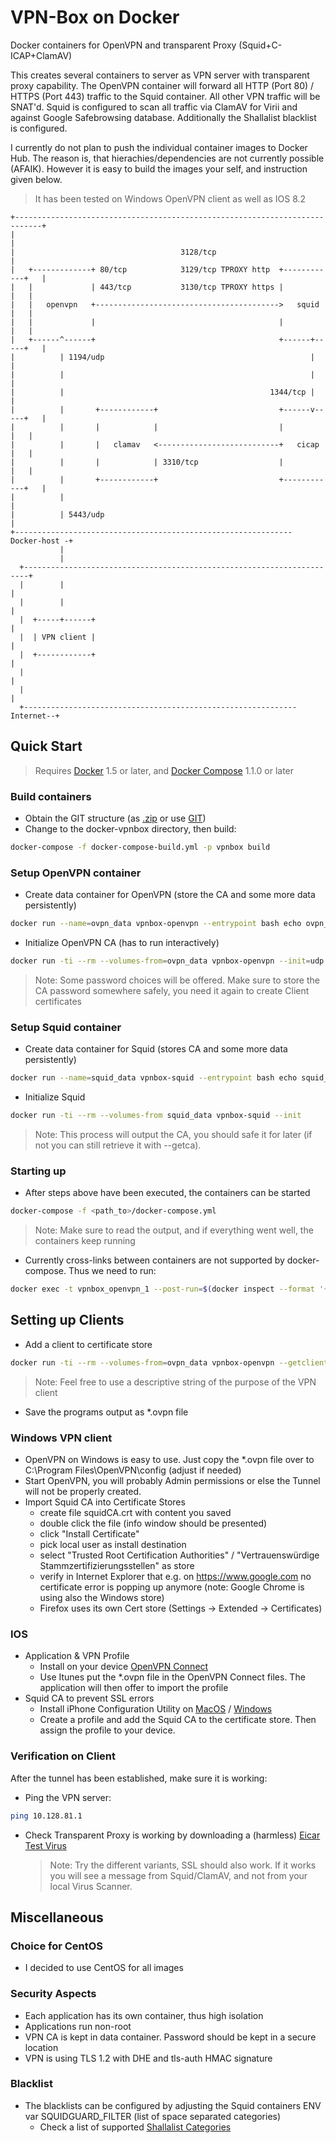 # VPN-Box on Docker

Docker containers for OpenVPN and transparent Proxy (Squid+C-ICAP+ClamAV)

This creates several containers to server as VPN server with transparent proxy capability.
The OpenVPN container will forward all HTTP (Port 80) / HTTPS (Port 443) traffic to the Squid container. All other VPN traffic will be SNAT'd.
Squid is configured to scan all traffic via ClamAV for Virii and against Google Safebrowsing database. Additionally the Shallalist blacklist is configured.

I currently do not plan to push the individual container images to Docker Hub. The reason is, that hierachies/dependencies are not currently possible (AFAIK).
However it is easy to build the images your self, and instruction given  below.

> It has been tested on Windows OpenVPN client as well as IOS 8.2

```
+----------------------------------------------------------------------------+
|                                                                            |
|                                     3128/tcp                               |
|   +-------------+ 80/tcp            3129/tcp TPROXY http  +------------+   |
|   |             | 443/tcp           3130/tcp TPROXY https |            |   |
|   |   openvpn   +----------------------------------------->   squid    |   |
|   |             |                                         |            |   |
|   +------^------+                                         +------+-----+   |
|          | 1194/udp                                              |         |
|          |                                                       |         |
|          |                                              1344/tcp |         |
|          |       +------------+                           +------v-----+   |
|          |       |            |                           |            |   |
|          |       |   clamav   <---------------------------+   cicap    |   |
|          |       |            | 3310/tcp                  |            |   |
|          |       +------------+                           +------------+   |
|          |                                                                 |
|          | 5443/udp                                                        |
+-------------------------------------------------------------- Docker-host -+
           |
           |
  +-----------------------------------------------------------------------+
  |        |                                                              |
  |        |                                                              |
  |  +-----+------+                                                       |
  |  | VPN client |                                                       |
  |  +------------+                                                       |
  |                                                                       |
  |                                                                       |
  +-------------------------------------------------------------Internet--+
```

## Quick Start

> Requires [Docker](https://docs.docker.com/) 1.5 or later, and [Docker Compose](https://docs.docker.com/compose/) 1.1.0 or later

### Build containers

* Obtain the GIT structure (as [.zip](https://github.com/sweitzel/docker-vpnbox/archive/master.zip) or use [GIT](https://github.com/sweitzel/docker-vpnbox.git))
* Change to the docker-vpnbox directory, then build:
```bash
docker-compose -f docker-compose-build.yml -p vpnbox build
```

### Setup OpenVPN container

* Create data container for OpenVPN (store the CA and some more data persistently)
```bash
docker run --name=ovpn_data vpnbox-openvpn --entrypoint bash echo ovpn_data
```

* Initialize OpenVPN CA (has to run interactively)
```bash
docker run -ti --rm --volumes-from=ovpn_data vpnbox-openvpn --init=udp://vpn.my-server.com:5443
```
> Note: Some password choices will be offered. Make sure to store the CA password somewhere safely, you need it again to create Client certificates

### Setup Squid container

* Create data container for Squid (stores CA and some more data persistently)
```bash
docker run --name=squid_data vpnbox-squid --entrypoint bash echo squid_data
```

* Initialize Squid
```bash
docker run -ti --rm --volumes-from squid_data vpnbox-squid --init
```
> Note: This process will output the CA, you should safe it for later (if not you can still retrieve it with --getca).

### Starting up

* After steps above have been executed, the containers can be started
```bash
docker-compose -f <path_to>/docker-compose.yml
```
> Note: Make sure to read the output, and if everything went well, the containers keep running

* Currently cross-links between containers are not supported by docker-compose. Thus we need to run:

```bash
docker exec -t vpnbox_openvpn_1 --post-run=$(docker inspect --format '{{ .NetworkSettings.IPAddress }}' vpnbox_squid_1)
```

## Setting up Clients

* Add a client to certificate store
```bash
docker run -ti --rm --volumes-from=ovpn_data vpnbox-openvpn --getclient=<client_cn>
```

> Note: Feel free to use a descriptive string of the purpose of the VPN client

* Save the programs output as *.ovpn file

### Windows VPN client

* OpenVPN on Windows is easy to use. Just copy the *.ovpn file over to C:\Program Files\OpenVPN\config (adjust if needed)
* Start OpenVPN, you will probably Admin permissions or else the Tunnel will not be properly created.
* Import Squid CA into Certificate Stores
    - create file squidCA.crt with content you saved
    - double click the file (info window should be presented)
    - click "Install Certificate"
    - pick local user as install destination
    - select "Trusted Root Certification Authorities" / "Vertrauenswürdige Stammzertifizierungsstellen" as store
    - verify in Internet Explorer that e.g. on https://www.google.com no certificate error is popping up anymore
      (note: Google Chrome is using also the Windows store)
    - Firefox uses its own Cert store (Settings -> Extended -> Certificates)

### IOS

* Application & VPN Profile
    * Install on your device [OpenVPN Connect](https://itunes.apple.com/de/app/openvpn-connect/id590379981)
    * Use Itunes put the *.ovpn file in the OpenVPN Connect files. The application will then offer to import the profile 
* Squid CA to prevent SSL errors
    * Install iPhone Configuration Utility on [MacOS](https://itunes.apple.com/us/app/apple-configurator/id434433123?mt=12) / [Windows](http://download.cnet.com/iPhone-Configuration-Utility-for-Windows/3000-20432_4-10969175.html)
    * Create a profile and add the Squid CA to the certificate store. Then assign the profile to your device.

### Verification on Client

After the tunnel has been established, make sure it is working:

* Ping the VPN server:
```bash
ping 10.128.81.1
```
* Check Transparent Proxy is working by downloading a (harmless) [Eicar Test Virus](http://www.eicar.org/85-0-Download.html)
    > Note: Try the different variants, SSL should also work. If it works you will see a message from Squid/ClamAV, and not from your local Virus Scanner.

## Miscellaneous

### Choice for CentOS

* I decided to use CentOS for all images

### Security Aspects

* Each application has its own container, thus high isolation
* Applications run non-root
* VPN CA is kept in data container. Password should be kept in a secure location
* VPN is using TLS 1.2 with DHE and tls-auth HMAC signature

### Blacklist
* The blacklists can be configured by adjusting the Squid containers ENV var SQUIDGUARD_FILTER (list of space separated categories)
    * Check a list of supported [Shallalist Categories](http://www.shallalist.de/categories.html)
